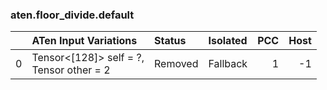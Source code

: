 ### aten.floor_divide.default
|    | ATen Input Variations                       | Status   | Isolated   |   PCC |   Host |
|---:|:--------------------------------------------|:---------|:-----------|------:|-------:|
|  0 | Tensor<[128]> self = ?,<br>Tensor other = 2 | Removed  | Fallback   |     1 |     -1 |

